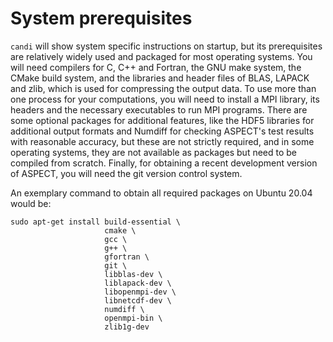 
# System prerequisites

`candi` will show system specific instructions on startup, but its
prerequisites are relatively widely used and packaged for most operating
systems. You will need compilers for C, C++ and Fortran, the GNU make system,
the CMake build system, and the libraries and header files of BLAS, LAPACK and
zlib, which is used for compressing the output data. To use more than one
process for your computations, you will need to install a MPI library, its
headers and the necessary executables to run MPI programs. There are some
optional packages for additional features, like the HDF5 libraries for
additional output formats and Numdiff for checking
ASPECT's test results with reasonable accuracy,
but these are not strictly required, and in some operating systems, they are
not available as packages but need to be compiled from scratch. Finally, for
obtaining a recent development version of
ASPECT, you will need the git version control system.

An exemplary command to obtain all required packages on Ubuntu 20.04 would be:

    sudo apt-get install build-essential \
                         cmake \
                         gcc \
                         g++ \
                         gfortran \
                         git \
                         libblas-dev \
                         liblapack-dev \
                         libopenmpi-dev \
                         libnetcdf-dev \
                         numdiff \
                         openmpi-bin \
                         zlib1g-dev
